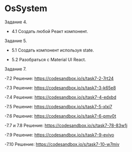 # OsSystem

Задание 4.
- 4.1 Создать любой Реакт компонент.

Задание 5.
- 5.1 Создать компонент используя state.

- 5.2 Разобраться с Material UI React.


Задание 7.

-7.2 Решение: https://codesandbox.io/s/task7-2-7rt24 

-7.3 Решение: https://codesandbox.io/s/task7-3-k65e8

-7.4 Решение: https://codesandbox.io/s/task7-4-edxbd

-7.5 Решение: https://codesandbox.io/s/task7-5-xlxi7

-7.6 Решение: https://codesandbox.io/s/task7-6-pmv0t

-7.7 и 7.8 Решение: https://codesandbox.io/s/task7-78-83w1j

-7.9 Решение: https://codesandbox.io/s/task7-9-eviyo

-7.10 Решение: https://codesandbox.io/s/task7-10-w7miv
